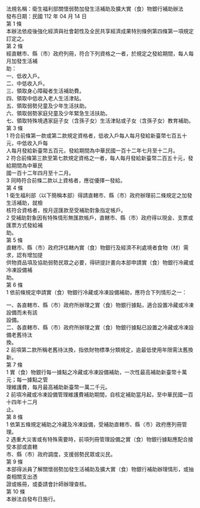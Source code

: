 法規名稱：衛生福利部關懷弱勢加發生活補助及擴大實（食）物銀行補助辦法  
發布日期：民國 112 年 04 月 14 日  
第 1 條  
本辦法依疫後強化經濟與社會韌性及全民共享經濟成果特別條例第四條第一項規定訂定之。  
第 2 條  
經直轄市、縣（市）政府列冊，符合下列資格之一者，於規定之發給期間，每人每月加發生活補  
助：  
一、低收入戶。  
二、中低收入戶。  
三、領取身心障礙者生活補助費。  
四、領取中低收入老人生活津貼。  
五、領取弱勢兒童及少年生活扶助。  
六、領取弱勢家庭兒童及少年緊急生活扶助。  
七、領取特殊境遇家庭子女（含孫子女）生活津貼或子女（含孫子女）教育補助。  
第 3 條  
1 符合前條第一款或第二款規定資格者，低收入戶每人每月發給新臺幣七百五十元，中低收入戶每  
人每月發給新臺幣五百元，發給期間為中華民國一百十二年七月至十二月。  
2 符合前條第三款至第七款規定資格之一者，每人每月發給新臺幣二百五十元，發給期間為中華民  
國一百十二年四月至十二月。  
3 同時符合前條二款以上資格者，應從優擇一發給。  
第 4 條  
1 衛生福利部（以下簡稱本部）得請直轄市、縣（市）政府辦理前二條規定之加發生活補助，就檢  
核符合資格者，按月逕匯款至受補助對象指定帳戶。  
2 受補助對象因有特殊情形無匯款帳戶，直轄市、縣（市）政府得以現金、支票或匯票方式發給補  
助。  
第 5 條  
直轄市、縣（市）政府評估轄內實（食）物銀行及經濟不利處境者食物（材）需求，認有增加提  
供物資品項及協助弱勢民眾之必要，得研提計畫向本部申請實（食）物銀行冷藏或冷凍設備補  
助。  
第 6 條  
1 依前條規定申請實（食）物銀行冷藏或冷凍設備補助，應符合下列情形之一：  


一、各直轄市、縣（市）政府所辦理之實（食）物銀行據點，適合設置冷藏或冷凍設備而未有該  
設備。  
二、各直轄市、縣（市）政府所辦理之實（食）物銀行據點已設置之冷藏或冷凍設備老舊待汰  
換。  
2 前項第二款所稱老舊待汰換，指依財物標準分類規定，逾最低使用年限需汰舊換新。  
第 7 條  
1 實（食）物銀行每一據點之冷藏或冷凍設備補助，一次性最高補助新臺幣十萬元；每一據點之管  
理維護費，每月最高補助新臺幣一萬二千元。  
2 前項冷藏或冷凍設備管理維護費補助期間，自核定補助當月起，至中華民國一百十四年十二月  
止。  
第 8 條  
1 依第五條規定補助之冷藏及冷凍設備，受補助直轄市、縣（市）政府應列冊管理。  
2 遇重大災害或有特殊需要時，前項列冊管理設備之實（食）物銀行據點應配合接受本部或直轄  
市、縣（市）政府調度，支援弱勢民眾或災民。  
第 9 條  
本部得派員了解關懷弱勢加發生活補助及擴大實（食）物銀行補助辦理情形，或抽查相關支出憑  
證或帳冊，或委請會計師辦理查核。  
第 10 條  
本辦法自發布日施行。  


